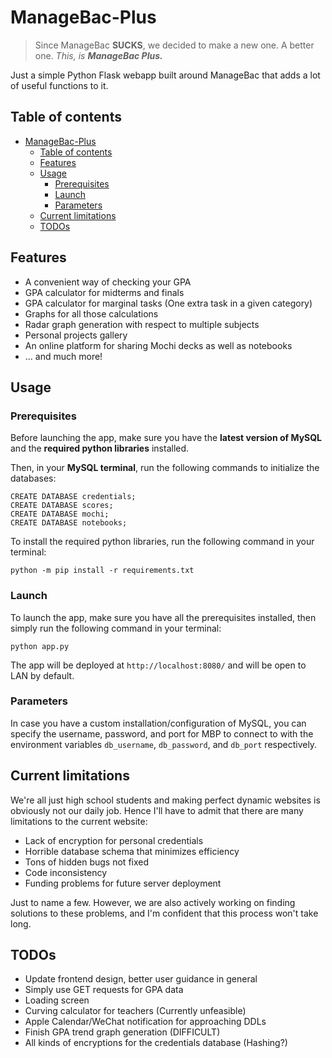 # ManageBac-Plus
> Since ManageBac **SUCKS**, we decided to make a new one. A better one. *This, is **ManageBac Plus.***

Just a simple Python Flask webapp built around ManageBac that adds a lot of useful functions to it.

## Table of contents
<!-- TOC -->
* [ManageBac-Plus](#managebac-plus)
  * [Table of contents](#table-of-contents)
  * [Features](#features)
  * [Usage](#usage)
    * [Prerequisites](#prerequisites)
    * [Launch](#launch)
    * [Parameters](#parameters)
  * [Current limitations](#current-limitations)
  * [TODOs](#todos)
<!-- TOC -->

## Features
- A convenient way of checking your GPA
- GPA calculator for midterms and finals
- GPA calculator for marginal tasks (One extra task in a given category)
- Graphs for all those calculations
- Radar graph generation with respect to multiple subjects
- Personal projects gallery
- An online platform for sharing Mochi decks as well as notebooks
- ... and much more!

## Usage
### Prerequisites
Before launching the app, make sure you have the **latest version of MySQL** and the **required python libraries** installed.

Then, in your **MySQL terminal**, run the following commands to initialize the databases:
```shell
CREATE DATABASE credentials;
CREATE DATABASE scores;
CREATE DATABASE mochi;
CREATE DATABASE notebooks;
```
To install the required python libraries, run the following command in your terminal:
```shell
python -m pip install -r requirements.txt
```
### Launch
To launch the app, make sure you have all the prerequisites installed, then simply run the following command in your terminal:
```shell
python app.py
```
The app will be deployed at `http://localhost:8080/` and will be open to LAN by default.
### Parameters
In case you have a custom installation/configuration of MySQL, you can specify the username, password, and port for MBP to connect to with the environment variables `db_username`, `db_password`, and `db_port` respectively.

## Current limitations
We're all just high school students and making perfect dynamic websites is obviously not our daily job. Hence I'll have to admit that there are many limitations to the current website:
- Lack of encryption for personal credentials
- Horrible database schema that minimizes efficiency
- Tons of hidden bugs not fixed
- Code inconsistency
- Funding problems for future server deployment

Just to name a few. However, we are also actively working on finding solutions to these problems, and I'm confident that this process won't take long.

## TODOs
- Update frontend design, better user guidance in general
- Simply use GET requests for GPA data
- Loading screen
- Curving calculator for teachers (Currently unfeasible)
- Apple Calendar/WeChat notification for approaching DDLs
- Finish GPA trend graph generation (DIFFICULT)
- All kinds of encryptions for the credentials database (Hashing?)
